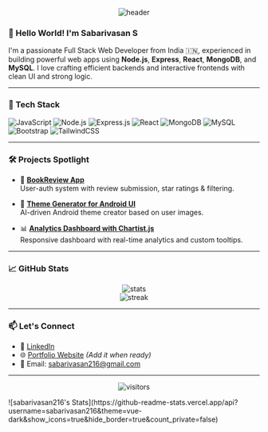 <!-- Profile Banner (optional but eye-catching) -->
<p align="center">
<img src="https://capsule-render.vercel.app/api?type=waving&color=4e54c8,8f94fb&height=200&section=header&text=Sabarivasan%20S&fontSize=40&fontColor=ffffff" alt="header" />
</p>

### 👋 Hello World! I'm Sabarivasan S

I'm a passionate Full Stack Web Developer from India 🇮🇳, experienced in building powerful web apps using **Node.js**, **Express**, **React**, **MongoDB**, and **MySQL**. I love crafting efficient backends and interactive frontends with clean UI and strong logic.

---

### 🚀 Tech Stack
![JavaScript](https://img.shields.io/badge/-JavaScript-black?style=flat-square&logo=javascript)
![Node.js](https://img.shields.io/badge/-Node.js-black?style=flat-square&logo=node.js)
![Express.js](https://img.shields.io/badge/-Express.js-black?style=flat-square&logo=express)
![React](https://img.shields.io/badge/-React-black?style=flat-square&logo=react)
![MongoDB](https://img.shields.io/badge/-MongoDB-black?style=flat-square&logo=mongodb)
![MySQL](https://img.shields.io/badge/-MySQL-black?style=flat-square&logo=mysql)
![Bootstrap](https://img.shields.io/badge/-Bootstrap-black?style=flat-square&logo=bootstrap)
![TailwindCSS](https://img.shields.io/badge/-TailwindCSS-black?style=flat-square&logo=tailwind-css)

---

### 🛠️ Projects Spotlight

- 🚀 [**BookReview App**](https://github.com/sabarivasan216/book-review-app)  
  User-auth system with review submission, star ratings & filtering.

- 🎨 [**Theme Generator for Android UI**](https://github.com/sabarivasan216/theme-generator)  
  AI-driven Android theme creator based on user images.

- 📊 [**Analytics Dashboard with Chartist.js**](https://github.com/sabarivasan216/dashboard-analytics)  
  Responsive dashboard with real-time analytics and custom tooltips.

---

### 📈 GitHub Stats

<p align="center">
  <img src="https://github-readme-stats.vercel.app/api?username=sabarivasan216&show_icons=true&theme=radical" alt="stats" />
  <br/>
  <img src="https://github-readme-streak-stats.herokuapp.com/?user=sabarivasan216&theme=radical" alt="streak" />
</p>

---

### 📫 Let's Connect

- 💼 [LinkedIn](https://www.linkedin.com/in/sabarivasan216/)
- 🌐 [Portfolio Website](#) *(Add it when ready)*
- 📧 Email: sabarivasan216@gmail.com

---

<p align="center">
  <img src="https://visitor-badge.laobi.icu/badge?page_id=sabarivasan216" alt="visitors"/>
</p>


<!---
sabarivasan216/sabarivasan216 is a ✨ special ✨ repository because its `README.md` (this file) appears on your GitHub profile.
You can click the Preview link to take a look at your changes.
--->![sabarivasan216's Stats](https://github-readme-stats.vercel.app/api?username=sabarivasan216&theme=vue-dark&show_icons=true&hide_border=true&count_private=false)
